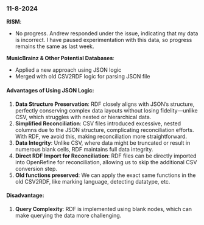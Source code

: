 ### 11-8-2024

**RISM**:
- No progress. Andrew responded under the issue, indicating that my data is incorrect. I have paused experimentation with this data, so progress remains the same as last week.

**MusicBrainz & Other Potential Databases**:
- Applied a new approach using JSON logic
- Merged with old CSV2RDF logic for parsing JSON file

#### Advantages of Using JSON Logic:
1. **Data Structure Preservation**: RDF closely aligns with JSON’s structure, perfectly conserving complex data layouts without losing fidelity—unlike CSV, which struggles with nested or hierarchical data.
2. **Simplified Reconciliation**: CSV files introduced excessive, nested columns due to the JSON structure, complicating reconciliation efforts. With RDF, we avoid this, making reconciliation more straightforward.
3. **Data Integrity**: Unlike CSV, where data might be truncated or result in numerous blank cells, RDF maintains full data integrity.
4. **Direct RDF Import for Reconciliation**: RDF files can be directly imported into OpenRefine for reconciliation, allowing us to skip the additional CSV conversion step.
5. **Old functions preserved**: We can apply the exact same functions in the old CSV2RDF, like marking language, detecting datatype, etc.

#### Disadvantage:
1. **Query Complexity**: RDF is implemented using blank nodes, which can make querying the data more challenging.
